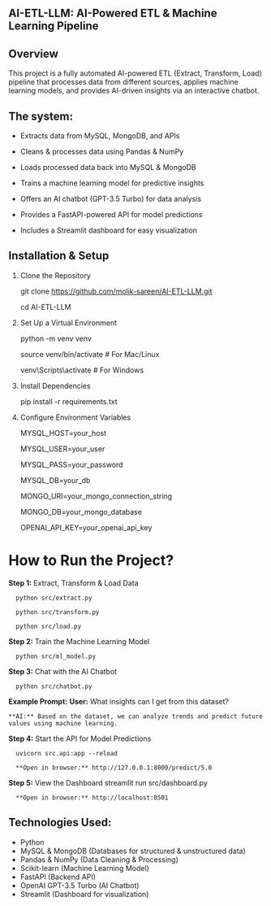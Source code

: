 ## AI-ETL-LLM: AI-Powered ETL & Machine Learning Pipeline  

## Overview

This project is a fully automated AI-powered ETL (Extract, Transform, Load) pipeline that processes data from different sources, applies machine learning models, and provides AI-driven insights via an interactive chatbot.  

## The system:  
- Extracts data from MySQL, MongoDB, and APIs
  
- Cleans & processes data using Pandas & NumPy

- Loads processed data back into MySQL & MongoDB

- Trains a machine learning model for predictive insights

- Offers an AI chatbot (GPT-3.5 Turbo) for data analysis

- Provides a FastAPI-powered API for model predictions

- Includes a Streamlit dashboard for easy visualization

## Installation & Setup  

1. Clone the Repository

    git clone https://github.com/molik-sareen/AI-ETL-LLM.git
  
    cd AI-ETL-LLM

2. Set Up a Virtual Environment

    python -m venv venv

    source venv/bin/activate   # For Mac/Linux

    venv\Scripts\activate      # For Windows

3. Install Dependencies

    pip install -r requirements.txt

4. Configure Environment Variables

    MYSQL_HOST=your_host
    
    MYSQL_USER=your_user
    
    MYSQL_PASS=your_password
    
    MYSQL_DB=your_db
    
    MONGO_URI=your_mongo_connection_string
    
    MONGO_DB=your_mongo_database
    
    OPENAI_API_KEY=your_openai_api_key

# How to Run the Project?

**Step 1:** Extract, Transform & Load Data

      python src/extract.py
      
      python src/transform.py
      
      python src/load.py

**Step 2:** Train the Machine Learning Model

      python src/ml_model.py

**Step 3:** Chat with the AI Chatbot

      python src/chatbot.py

**Example Prompt:**
    **User:** What insights can I get from this dataset?
    
    **AI:** Based on the dataset, we can analyze trends and predict future values using machine learning.

**Step 4:** Start the API for Model Predictions

      uvicorn src.api:app --reload

      **Open in browser:** http://127.0.0.1:8000/predict/5.0

**Step 5:** View the Dashboard
      streamlit run src/dashboard.py
      
      **Open in browser:** http://localhost:8501

## Technologies Used:
- Python
- MySQL & MongoDB (Databases for structured & unstructured data)
- Pandas & NumPy (Data Cleaning & Processing)
- Scikit-learn (Machine Learning Model)
- FastAPI (Backend API)
- OpenAI GPT-3.5 Turbo (AI Chatbot)
- Streamlit (Dashboard for visualization)
